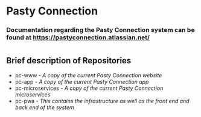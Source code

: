 # Pasty Connection

### Documentation regarding the Pasty Connection system can be found at https://pastyconnection.atlassian.net/
#

##  Brief description of Repositories

- pc-www - *A copy of the current Pasty Connection website*
- pc-app - *A copy of the current Pasty Connection app*
- pc-microservices - *A copy of the current Pasty Connection microservices*
- pc-pwa - *This contains the infrastructure as well as the front end and back end of the system*
#